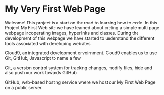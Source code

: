 # My Very First Web Page
Welcome! 
This project is a start on the road to learning how to code. 
In this Project My First Web site we have learned about creting a simple multi page webpage incoperating images, hyperlinks and classes. 
During the development of this webpage we have started to understand the different tools associated with developing websites

Cloud9, an integrated development envoirnment. Cloud9 enables us to use Git, GitHub, Javascript to name a few

Git, a version control system for tracking changes, modify files, hide and also push our work towards GitHub

GitHub, web-based hosting service where we host our My First Web Page on a public server.
